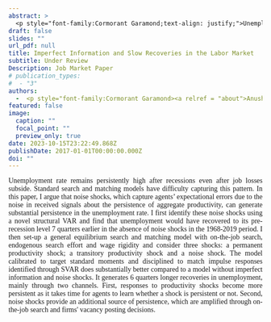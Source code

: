 ```yaml
---
abstract: >
  <p style="font-family:Cormorant Garamond;text-align: justify;">Unemployment rate remains persistently high after recessions even after job losses subside. Standard search and matching models have difficulty capturing this pattern. In this paper, I argue that noise shocks, which capture agents’ expectational errors due to the noise in received signals about the persistence of aggregate productivity, can generate substantial persistence in the unemployment rate. I first identify these noise shocks using a novel structural VAR and find that unemployment would have recovered to its pre-recession level 7 quarters earlier in the absence of noise shocks in the 1968-2019 period. I then set-up a general equilibrium search and matching model  with on-the-job search, endogenous search effort and wage rigidity and consider three shocks: a permanent productivity shock; a transitory productivity shock and a noise shock. The model calibrated to target standard moments and disciplined to match impulse responses identified through SVAR does substantially better compared to a model without imperfect information and noise shocks. It generates 6 quarters longer recoveries in unemployment, mainly through two channels. First, responses to productivity shocks become more persistent as it takes time for agents to learn whether a shock is persistent or not. Second, noise shocks provide an additional source of persistence, which are amplified through on-the-job search  and firms' vacancy posting decisions. </p>
draft: false
slides: ""
url_pdf: null
title: Imperfect Information and Slow Recoveries in the Labor Market 
subtitle: Under Review
Description: Job Market Paper
# publication_types:
#  - "3"
authors:
  -  <p style="font-family:Cormorant Garamond><a relref = "about">Anushka Mitra</a></p>
featured: false
image:
  caption: ""
  focal_point: ""
  preview_only: true
date: 2023-10-15T23:22:49.868Z
publishDate: 2017-01-01T00:00:00.000Z
doi: ""
---
```

 <p style="font-family:Cormorant Garamond;text-align: justify;"> Unemployment rate remains persistently high after recessions even after job losses subside. Standard search and matching models have difficulty capturing this pattern. In this paper, I argue that noise shocks, which capture agents’ expectational errors due to the noise in received signals about the persistence of aggregate productivity, can generate substantial persistence in the unemployment rate. I first identify these noise shocks using a novel structural VAR and find that unemployment would have recovered to its pre-recession level 7 quarters earlier in the absence of noise shocks in the 1968-2019 period. I then set-up a general equilibrium search and matching model  with on-the-job search, endogenous search effort and wage rigidity and consider three shocks: a permanent productivity shock; a transitory productivity shock and a noise shock. The model calibrated to target standard moments and disciplined to match impulse responses identified through SVAR does substantially better compared to a model without imperfect information and noise shocks. It generates 6 quarters longer recoveries in unemployment, mainly through two channels. First, responses to productivity shocks become more persistent as it takes time for agents to learn whether a shock is persistent or not. Second, noise shocks provide an additional source of persistence, which are amplified through on-the-job search  and firms' vacancy posting decisions. </p>
